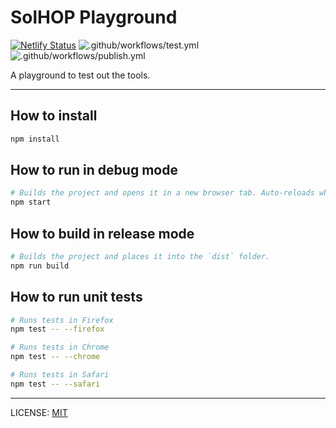 # SolHOP Playground

[![Netlify Status](https://api.netlify.com/api/v1/badges/ba2688ec-69cd-4827-a2d6-973df7e81e4e/deploy-status)](https://app.netlify.com/sites/play-solhop-org/deploys)
![.github/workflows/test.yml](https://github.com/solhop/play/workflows/.github/workflows/test.yml/badge.svg)
![.github/workflows/publish.yml](https://github.com/solhop/play/workflows/.github/workflows/publish.yml/badge.svg)

A playground to test out the tools.

---

## How to install

```sh
npm install
```

## How to run in debug mode

```sh
# Builds the project and opens it in a new browser tab. Auto-reloads when the project changes.
npm start
```

## How to build in release mode

```sh
# Builds the project and places it into the `dist` folder.
npm run build
```

## How to run unit tests

```sh
# Runs tests in Firefox
npm test -- --firefox

# Runs tests in Chrome
npm test -- --chrome

# Runs tests in Safari
npm test -- --safari
```

---

LICENSE: [MIT](LICENSE)
